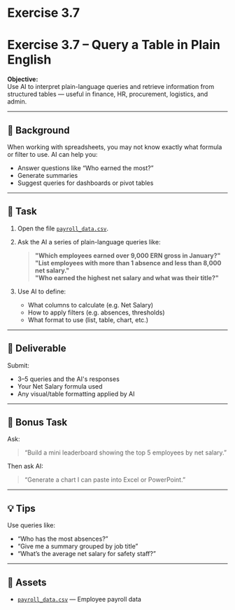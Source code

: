 # Exercise 3.7

# Exercise 3.7 – Query a Table in Plain English

**Objective:**  
Use AI to interpret plain-language queries and retrieve information from structured tables — useful in finance, HR, procurement, logistics, and admin.

---

## 🧠 Background

When working with spreadsheets, you may not know exactly what formula or filter to use. AI can help you:
- Answer questions like “Who earned the most?”
- Generate summaries
- Suggest queries for dashboards or pivot tables

---

## 📝 Task

1. Open the file [`payroll_data.csv`](../exercise_3.6/assets/payroll_data.csv).
2. Ask the AI a series of plain-language queries like:

   > **"Which employees earned over 9,000 ERN gross in January?"**  
   > **"List employees with more than 1 absence and less than 8,000 net salary."**  
   > **"Who earned the highest net salary and what was their title?"**

3. Use AI to define:
   - What columns to calculate (e.g. Net Salary)
   - How to apply filters (e.g. absences, thresholds)
   - What format to use (list, table, chart, etc.)

---

## 🎯 Deliverable

Submit:
- 3–5 queries and the AI's responses
- Your Net Salary formula used
- Any visual/table formatting applied by AI

---

## 🔁 Bonus Task

Ask:
> “Build a mini leaderboard showing the top 5 employees by net salary.”

Then ask AI:
> “Generate a chart I can paste into Excel or PowerPoint.”

---

## 💡 Tips

Use queries like:
- “Who has the most absences?”
- “Give me a summary grouped by job title”
- “What’s the average net salary for safety staff?”

---

## 📁 Assets

- [`payroll_data.csv`](../exercise_3.6/assets/payroll_data.csv) — Employee payroll data
